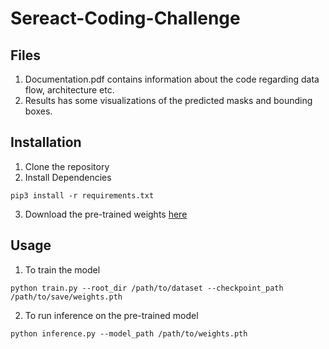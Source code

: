 # Sereact-Coding-Challenge

## Files
1. Documentation.pdf contains information about the code regarding data flow, architecture etc.
2. Results has some visualizations of the predicted masks and bounding boxes.




## Installation 
1. Clone the repository
2. Install Dependencies
```
pip3 install -r requirements.txt
```
3. Download the pre-trained weights [here](https://drive.google.com/file/d/1_W6hjik8gdRwgeBmPDxYcKWDnfHbxQnt/view?usp=sharing)

## Usage
1. To train the model
```
python train.py --root_dir /path/to/dataset --checkpoint_path /path/to/save/weights.pth

```

2. To run inference on the pre-trained model

```
python inference.py --model_path /path/to/weights.pth


```

